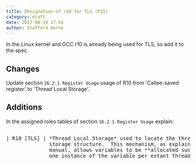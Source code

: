 ```yaml
---
title: Designation of r10 for TLS (P15)
category: draft
date: 2017-08-19 17:54
author: Stafford Horne
---
```


In the Linux kernel and GCC r10 is already being used for TLS, so add it to
the spec.

## Changes

Update section `16.2.1 Register Usage` usage of R10 from 'Callee-saved
register' to 'Thread Local Storage'.

## Additions

In the assigned roles tables of section `16.2.1 Register Usage` explain:

<pre>

| R10 [TLS] | *Thread Local Storage* used to locate the thread local
              storage structure.  This mechanism, as explained in the GCC
              manual, allows variables to be **allocated such that there is
              one instance of the variable per extant thread**.
</pre>
